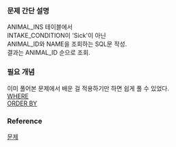 ### 문제 간단 설명
ANIMAL_INS 테이블에서<br>
INTAKE_CONDITION이 'Sick'이 아닌<br>
ANIMAL_ID와 NAME을 조회하는 SQL문 작성.<br>
결과는 ANIMAL_ID 순으로 조회.

### 필요 개념
이미 풀어본 문제에서 배운 걸 적용하기만 하면 쉽게 풀 수 있었다.<br>
[WHERE](https://github.com/gitubanana/SQL_study/blob/main/select/%EA%B0%95%EC%9B%90%EB%8F%84%EC%97%90_%EC%9C%84%EC%B9%98%ED%95%9C_%EC%83%9D%EC%82%B0%EA%B3%B5%EC%9E%A5_%EB%AA%A9%EB%A1%9D_%EC%B6%9C%EB%A0%A5%ED%95%98%EA%B8%B0/README.md#where)<br>
[ORDER BY](https://github.com/gitubanana/SQL_study/blob/main/select/%EC%9D%B8%EA%B8%B0%EC%9E%88%EB%8A%94_%EC%95%84%EC%9D%B4%EC%8A%A4%ED%81%AC%EB%A6%BC/README.md#order-by)<br>

### Reference
[문제](https://school.programmers.co.kr/learn/courses/30/lessons/59036)
